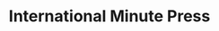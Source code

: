 ---
title: "International Minute Press"
url: /meridian/international-minute-press/
shop: copyshop
---